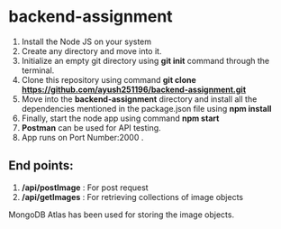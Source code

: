# backend-assignment
1. Install the Node JS on your system <br>
2. Create any directory and move into it. <br>
3. Initialize an empty git directory using **git init** command through the terminal. <br>
4. Clone this repository using command **git clone https://github.com/ayush251196/backend-assignment.git** <br>
5. Move into the **backend-assignment** directory and install all the dependencies mentioned in the package.json file using **npm install** <br>
6. Finally, start the node app using command **npm start** <br>
7. **Postman** can be used for API testing.
8. App runs on Port Number:2000 .

## End points:
1. **/api/postImage** : For post request <br>
2. **/api/getImages** : For retrieving collections of image objects <br>

MongoDB Atlas has been used for storing the image objects.

